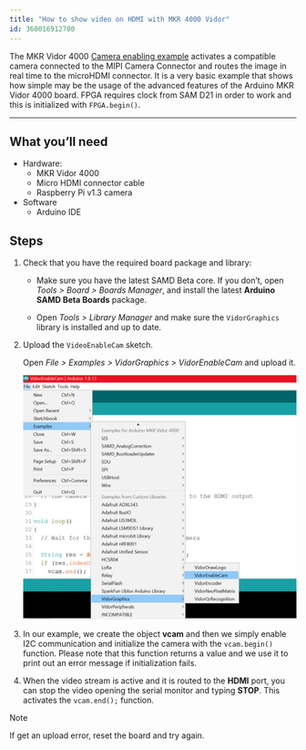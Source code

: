 ```yaml
---
title: "How to show video on HDMI with MKR 4000 Vidor"
id: 360016912700
---
```


The MKR Vidor 4000 [Camera enabling example](https://docs.arduino.cc/tutorials/mkr-vidor-4000/vidor-enable-cam) activates a compatible camera connected to the MIPI Camera Connector and routes the image in real time to the microHDMI connector. It is a very basic example that shows how simple may be the usage of the advanced features of the Arduino MKR Vidor 4000 board. FPGA requires clock from SAM D21 in order to work and this is initialized with `FPGA.begin()`.

---

## What you’ll need

* Hardware:
  * MKR Vidor 4000
  * Micro HDMI connector cable
  * Raspberry Pi v1.3 camera
* Software
  * Arduino IDE

## Steps

1. Check that you have the required board package and library:

   * Make sure you have the latest SAMD Beta core. If you don’t, open _Tools > Board > Boards Manager_, and install the latest **Arduino SAMD Beta Boards** package.

   * Open _Tools > Library Manager_ and make sure the `VidorGraphics` library is installed and up to date.

2. Upload the `VideoEnableCam` sketch.

   Open _File > Examples > VidorGraphics > VidorEnableCam_ and upload it.

   ![IDE with Examples > VidorGraphics > VidorEnableCam selected in File menu](img/cam_vidor.png)

3. In our example, we create the object **vcam** and then we simply enable I2C communication and initialize the camera with the `vcam.begin()` function. Please note that this function returns a value and we use it to print out an error message if initialization fails.

4. When the video stream is active and it is routed to the **HDMI** port, you can stop the video opening the serial monitor and typing **STOP**. This activates the `vcam.end();` function.

> [!NOTE]
> If get an upload error, reset the board and try again.
